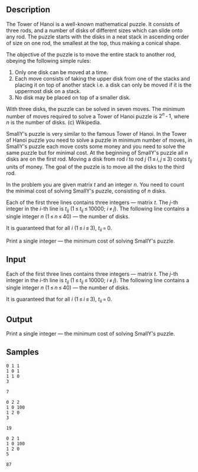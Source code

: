 ## Description

<div><p>The Tower of Hanoi is a well-known mathematical puzzle. It consists of three rods, and a number of disks of different sizes which can slide onto any rod. The puzzle starts with the disks in a neat stack in ascending order of size on one rod, the smallest at the top, thus making a conical shape.</p><p>The objective of the puzzle is to move the entire stack to another rod, obeying the following simple rules: </p><ol> <li> Only one disk can be moved at a time. </li><li> Each move consists of taking the upper disk from one of the stacks and placing it on top of another stack i.e. a disk can only be moved if it is the uppermost disk on a stack. </li><li> No disk may be placed on top of a smaller disk. </li></ol><p>With three disks, the puzzle can be solved in seven moves. The minimum number of moves required to solve a Tower of Hanoi puzzle is <span class="tex-span">2<sup class="upper-index"><i>n</i></sup> - 1</span>, where <span class="tex-span"><i>n</i></span> is the number of disks. (c) Wikipedia.</p><p>SmallY's puzzle is very similar to the famous Tower of Hanoi. In the Tower of Hanoi puzzle you need to solve a puzzle in minimum number of moves, in SmallY's puzzle each move costs some money and you need to solve the same puzzle but for minimal cost. At the beginning of SmallY's puzzle all <span class="tex-span"><i>n</i></span> disks are on the first rod. Moving a disk from rod <span class="tex-span"><i>i</i></span> to rod <span class="tex-span"><i>j</i></span> <span class="tex-span">(1 ≤ <i>i</i>, <i>j</i> ≤ 3)</span> costs <span class="tex-span"><i>t</i><sub class="lower-index"><i>ij</i></sub></span> units of money. The goal of the puzzle is to move all the disks to the third rod.</p><p>In the problem you are given matrix <span class="tex-span"><i>t</i></span> and an integer <span class="tex-span"><i>n</i></span>. You need to count the minimal cost of solving SmallY's puzzle, consisting of <span class="tex-span"><i>n</i></span> disks.</p></div><div class="input-specification"><p>Each of the first three lines contains three integers — matrix <span class="tex-span"><i>t</i></span>. The <span class="tex-span"><i>j</i></span>-th integer in the <span class="tex-span"><i>i</i></span>-th line is <span class="tex-span"><i>t</i><sub class="lower-index"><i>ij</i></sub></span> (<span class="tex-span">1 ≤ <i>t</i><sub class="lower-index"><i>ij</i></sub> ≤ 10000;&nbsp;<i>i</i> ≠ <i>j</i></span>). The following line contains a single integer <span class="tex-span"><i>n</i></span> <span class="tex-span">(1 ≤ <i>n</i> ≤ 40)</span> — the number of disks.</p><p>It is guaranteed that for all <span class="tex-span"><i>i</i></span> <span class="tex-span">(1 ≤ <i>i</i> ≤ 3)</span>, <span class="tex-span"><i>t</i><sub class="lower-index"><i>ii</i></sub> = 0</span>.</p></div><div class="output-specification"><p>Print a single integer — the minimum cost of solving SmallY's puzzle.</p></div>


## Input

<p>Each of the first three lines contains three integers — matrix <span class="tex-span"><i>t</i></span>. The <span class="tex-span"><i>j</i></span>-th integer in the <span class="tex-span"><i>i</i></span>-th line is <span class="tex-span"><i>t</i><sub class="lower-index"><i>ij</i></sub></span> (<span class="tex-span">1 ≤ <i>t</i><sub class="lower-index"><i>ij</i></sub> ≤ 10000;&nbsp;<i>i</i> ≠ <i>j</i></span>). The following line contains a single integer <span class="tex-span"><i>n</i></span> <span class="tex-span">(1 ≤ <i>n</i> ≤ 40)</span> — the number of disks.</p><p>It is guaranteed that for all <span class="tex-span"><i>i</i></span> <span class="tex-span">(1 ≤ <i>i</i> ≤ 3)</span>, <span class="tex-span"><i>t</i><sub class="lower-index"><i>ii</i></sub> = 0</span>.</p>


## Output

<p>Print a single integer — the minimum cost of solving SmallY's puzzle.</p>


## Samples

```input1
0 1 1
1 0 1
1 1 0
3

```

```output1
7

```






```input2
0 2 2
1 0 100
1 2 0
3

```

```output2
19

```






```input3
0 2 1
1 0 100
1 2 0
5

```

```output3
87

```



